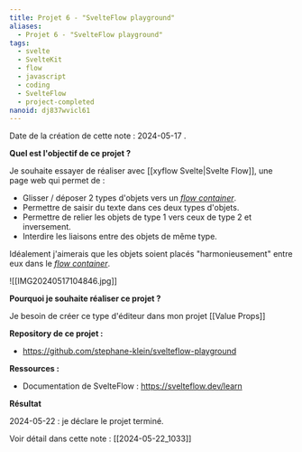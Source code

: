 ```yaml
---
title: Projet 6 - "SvelteFlow playground"
aliases:
  - Projet 6 - "SvelteFlow playground"
tags:
  - svelte
  - SvelteKit
  - flow
  - javascript
  - coding
  - SvelteFlow
  - project-completed
nanoid: dj837wvicl61
---
```


Date de la création de cette note : 2024-05-17 .

**Quel est l'objectif de ce projet ?**

Je souhaite essayer de réaliser avec [[xyflow Svelte|Svelte Flow]], une page web qui permet de :

- Glisser / déposer 2 types d'objets vers un [*flow container*](https://svelteflow.dev/api-reference/svelte-flow-provider).
- Permettre de saisir du texte dans ces deux types d'objets.
- Permettre de relier les objets de type 1 vers ceux de type 2 et inversement.
- Interdire les liaisons entre des objets de même type.

Idéalement j'aimerais que les objets soient placés "harmonieusement" entre eux dans le [*flow container*](https://svelteflow.dev/api-reference/svelte-flow-provider).

![[IMG20240517104846.jpg]]


**Pourquoi je souhaite réaliser ce projet ?**

Je besoin de créer ce type d'éditeur dans mon projet [[Value Props]]

**Repository de ce projet :**

- https://github.com/stephane-klein/svelteflow-playground

**Ressources :**

- Documentation de SvelteFlow : https://svelteflow.dev/learn

**Résultat**

2024-05-22 : je déclare le projet terminé.

Voir détail dans cette note : [[2024-05-22_1033]]
